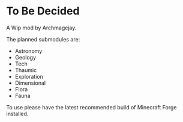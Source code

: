 To Be Decided
===
A Wip mod by Archmagejay.

The planned submodules are:
- Astronomy
- Geology
- Tech
- Thaumic
- Exploration
- Dimensional
- Flora
- Fauna

To use please have the latest recommended build of Minecraft Forge installed.

